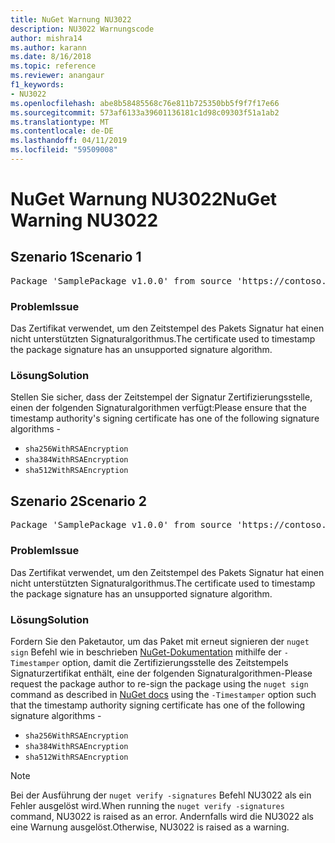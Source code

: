 ```yaml
---
title: NuGet Warnung NU3022
description: NU3022 Warnungscode
author: mishra14
ms.author: karann
ms.date: 8/16/2018
ms.topic: reference
ms.reviewer: anangaur
f1_keywords:
- NU3022
ms.openlocfilehash: abe8b58485568c76e811b725350bb5f9f7f17e66
ms.sourcegitcommit: 573af6133a39601136181c1d98c09303f51a1ab2
ms.translationtype: MT
ms.contentlocale: de-DE
ms.lasthandoff: 04/11/2019
ms.locfileid: "59509008"
---
```

# <a name="nuget-warning-nu3022"></a><span data-ttu-id="b6752-103">NuGet Warnung NU3022</span><span class="sxs-lookup"><span data-stu-id="b6752-103">NuGet Warning NU3022</span></span>

## <a name="scenario-1"></a><span data-ttu-id="b6752-104">Szenario 1</span><span class="sxs-lookup"><span data-stu-id="b6752-104">Scenario 1</span></span>

<pre>Package 'SamplePackage v1.0.0' from source 'https://contoso.com/index.json': The primary signature's timestamp certificate has an unsupported signature algorithm.</pre>

### <a name="issue"></a><span data-ttu-id="b6752-105">Problem</span><span class="sxs-lookup"><span data-stu-id="b6752-105">Issue</span></span>

<span data-ttu-id="b6752-106">Das Zertifikat verwendet, um den Zeitstempel des Pakets Signatur hat einen nicht unterstützten Signaturalgorithmus.</span><span class="sxs-lookup"><span data-stu-id="b6752-106">The certificate used to timestamp the package signature has an unsupported signature algorithm.</span></span>


### <a name="solution"></a><span data-ttu-id="b6752-107">Lösung</span><span class="sxs-lookup"><span data-stu-id="b6752-107">Solution</span></span>

<span data-ttu-id="b6752-108">Stellen Sie sicher, dass der Zeitstempel der Signatur Zertifizierungsstelle, einen der folgenden Signaturalgorithmen verfügt:</span><span class="sxs-lookup"><span data-stu-id="b6752-108">Please ensure that the timestamp authority's signing certificate has one of the following signature algorithms -</span></span> 
* `sha256WithRSAEncryption`
* `sha384WithRSAEncryption`
* `sha512WithRSAEncryption`



## <a name="scenario-2"></a><span data-ttu-id="b6752-109">Szenario 2</span><span class="sxs-lookup"><span data-stu-id="b6752-109">Scenario 2</span></span>

<pre>Package 'SamplePackage v1.0.0' from source 'https://contoso.com/index.json': The timestamp certificate has an unsupported signature algorithm (SHA1). The following algorithms are supported: SHA256RSA, SHA384RSA, SHA512RSA.</pre>

### <a name="issue"></a><span data-ttu-id="b6752-110">Problem</span><span class="sxs-lookup"><span data-stu-id="b6752-110">Issue</span></span>

<span data-ttu-id="b6752-111">Das Zertifikat verwendet, um den Zeitstempel des Pakets Signatur hat einen nicht unterstützten Signaturalgorithmus.</span><span class="sxs-lookup"><span data-stu-id="b6752-111">The certificate used to timestamp the package signature has an unsupported signature algorithm.</span></span>


### <a name="solution"></a><span data-ttu-id="b6752-112">Lösung</span><span class="sxs-lookup"><span data-stu-id="b6752-112">Solution</span></span>

<span data-ttu-id="b6752-113">Fordern Sie den Paketautor, um das Paket mit erneut signieren der `nuget sign` Befehl wie in beschrieben [NuGet-Dokumentation](https://docs.microsoft.com/en-us/nuget/create-packages/sign-a-package) mithilfe der `-Timestamper` option, damit die Zertifizierungsstelle des Zeitstempels Signaturzertifikat enthält, eine der folgenden Signaturalgorithmen-</span><span class="sxs-lookup"><span data-stu-id="b6752-113">Please request the package author to re-sign the package using the `nuget sign` command as described in [NuGet docs](https://docs.microsoft.com/en-us/nuget/create-packages/sign-a-package) using the `-Timestamper` option such that the timestamp authority signing certificate has one of the following signature algorithms -</span></span>
* `sha256WithRSAEncryption`
* `sha384WithRSAEncryption`
* `sha512WithRSAEncryption`


> [!Note]
> <span data-ttu-id="b6752-114">Bei der Ausführung der `nuget verify -signatures` Befehl NU3022 als ein Fehler ausgelöst wird.</span><span class="sxs-lookup"><span data-stu-id="b6752-114">When running the `nuget verify -signatures` command, NU3022 is raised as an error.</span></span> <span data-ttu-id="b6752-115">Andernfalls wird die NU3022 als eine Warnung ausgelöst.</span><span class="sxs-lookup"><span data-stu-id="b6752-115">Otherwise, NU3022 is raised as a warning.</span></span>
